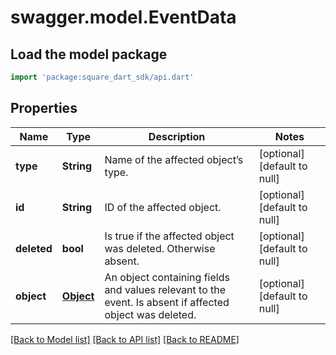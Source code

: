 # swagger.model.EventData

## Load the model package
```dart
import 'package:square_dart_sdk/api.dart'
```

## Properties
Name | Type | Description | Notes
------------ | ------------- | ------------- | -------------
**type** | **String** | Name of the affected object’s type. | [optional] [default to null]
**id** | **String** | ID of the affected object. | [optional] [default to null]
**deleted** | **bool** | Is true if the affected object was deleted. Otherwise absent. | [optional] [default to null]
**object** | [**Object**](Object.md) | An object containing fields and values relevant to the event. Is absent if affected object was deleted. | [optional] [default to null]

[[Back to Model list]](../README.md#documentation-for-models) [[Back to API list]](../README.md#documentation-for-api-endpoints) [[Back to README]](../README.md)

